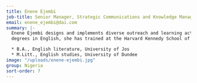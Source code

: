 ```yaml
---
title: Enene Ejembi
job-title: Senior Manager, Strategic Communications and Knowledge Management
email: enene_ejembi@dai.com
summary: |-
  Enene Ejembi designs and implements diverse outreach and learning activities, as well as supporting DAI-implemented programs with advice, facilitation, and research. In her eight years as a development professional, Enene has focused primarily on branded communications, technical writing, and knowledge sharing. She has also worked for eight years in retail banking in the United Kingdom and Nigeria. Prior to joining DAI, Enene led the Knowledge Management team of the U.K. Department for International Development’s Growth and Employment in States project. In addition to her
  degrees in English, she has trained at the Harvard Kennedy School of Government, completing courses including the Leading Economic Growth Executive Program. She also earned certification from the Knowledge Management Institute, Washington, D.C.

  * B.A., English literature, University of Jos
  * M.Litt., English studies, University of Dundee
image: "/uploads/enene-ejembi.jpg"
group: Nigeria
sort-order: 7
---
```


